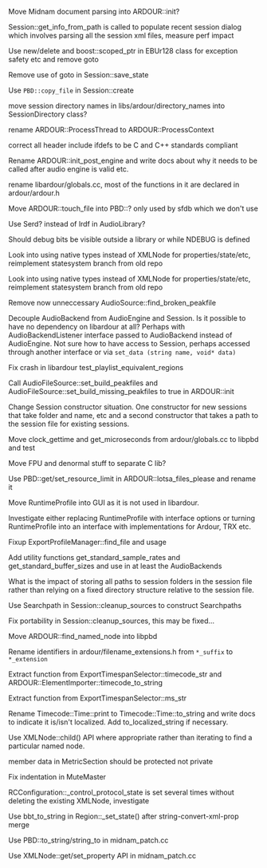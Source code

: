 Move Midnam document parsing into ARDOUR::init?

Session::get_info_from_path is called to populate recent session dialog which
involves parsing all the session xml files, measure perf impact

Use new/delete and boost::scoped_ptr in EBUr128 class for exception safety etc
and remove goto

Remove use of goto in Session::save_state

Use `PBD::copy_file` in Session::create

move session directory names in libs/ardour/directory_names into
SessionDirectory class?

rename ARDOUR::ProcessThread to ARDOUR::ProcessContext

correct all header include ifdefs to be C and C++ standards
compliant

Rename ARDOUR::init_post_engine and write docs about why it
needs to be called after audio engine is valid etc.

rename libardour/globals.cc, most of the functions in it are
declared in ardour/ardour.h

Move ARDOUR::touch_file into PBD::? only used by sfdb which we
don't use

Use Serd? instead of lrdf in AudioLibrary?

Should debug bits be visible outside a library or while NDEBUG is
defined

Look into using native types instead of XMLNode for
properties/state/etc, reimplement statesystem branch from old
repo

Look into using native types instead of XMLNode for
properties/state/etc, reimplement statesystem branch from old
repo

Remove now unneccessary AudioSource::find_broken_peakfile

Decouple AudioBackend from AudioEngine and Session. Is it
possible to have no dependency on libardour at all? Perhaps with
AudioBackendListener interface passed to AudioBackend instead of
AudioEngine. Not sure how to have access to Session, perhaps
accessed through another interface or via `set_data (string name,
void* data)`

Fix crash in libardour test_playlist_equivalent_regions

Call AudioFileSource::set_build_peakfiles and
AudioFileSource::set_build_missing_peakfiles to true in
ARDOUR::init

Change Session constructor situation. One constructor for new
sessions that take folder and name, etc and a second constructor
that takes a path to the session file for existing sessions.

Move clock_gettime and get_microseconds from ardour/globals.cc
to libpbd and test

Move FPU and denormal stuff to separate C lib?

Use PBD::get/set_resource_limit in ARDOUR::lotsa_files_please
and rename it

Move RuntimeProfile into GUI as it is not used in libardour.

Investigate either replacing RuntimeProfile with interface
options or turning RuntimeProfile into an interface with
implementations for Ardour, TRX etc.

Fixup ExportProfileManager::find_file and usage

Add utility functions get_standard_sample_rates and
get_standard_buffer_sizes and use in at least the AudioBackends

What is the impact of storing all paths to session folders in
the session file rather than relying on a fixed directory
structure relative to the session file.

Use Searchpath in Session::cleanup_sources to construct
Searchpaths

Fix portability in Session::cleanup_sources, this may be fixed...

Move ARDOUR::find_named_node into libpbd

Rename identifiers in ardour/filename_extensions.h from `*_suffix`
to `*_extension`

Extract function from ExportTimespanSelector::timecode_str and
ARDOUR::ElementImporter::timecode_to_string

Extract function from ExportTimespanSelector::ms_str

Rename Timecode::Time::print to Timecode::Time::to_string and write docs to
indicate it is/isn't localized. Add to_localized_string if necessary.

Use XMLNode::child() API where appropriate rather than iterating to find a
particular named node.

member data in MetricSection should be protected not private

Fix indentation in MuteMaster

RCConfiguration::_control_protocol_state is set several times without deleting
the existing XMLNode, investigate

Use bbt_to_string in Region::_set_state() after string-convert-xml-prop merge

Use PBD::to_string/string_to in midnam_patch.cc

Use XMLNode::get/set_property API in midnam_patch.cc
